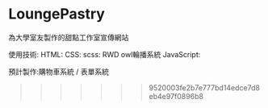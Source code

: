 # LoungePastry
為大學室友製作的甜點工作室宣傳網站

使用技術:
        HTML:
        CSS:
            scss:
                 RWD
                 owl輪播系統
        JavaScript:
        
預計製作:購物車系統 / 表單系統
>>>>>>> 9520003fe2b7e777bd14edce7d8eb4e97f0896b8
